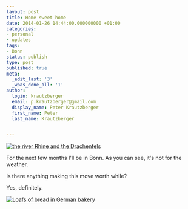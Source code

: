 ```yaml
---
layout: post
title: Home sweet home
date: 2014-01-26 14:44:00.000000000 +01:00
categories:
- personal
- updates
tags:
- Bonn
status: publish
type: post
published: true
meta:
  _edit_last: '3'
  _wpas_done_all: '1'
author:
  login: krautzberger
  email: p.krautzberger@gmail.com
  display_name: Peter Krautzberger
  first_name: Peter
  last_name: Krautzberger


---
```


[![the river Rhine and the Drachenfels](assets/Rhine_drachenfels-e1392059849614-768x1024.jpg)](http://boolesrings.org/krautzberger/files/2014/01/Rhine_drachenfels-e1392059849614.jpg)

For the next few months I'll be in Bonn. As you can see, it's not for the weather.

Is there anything making this move worth while?

Yes, definitely.

[![Loafs of bread in German bakery](assets/Brot-1024x465.jpg)](http://boolesrings.org/krautzberger/files/2014/01/Brot.jpg)